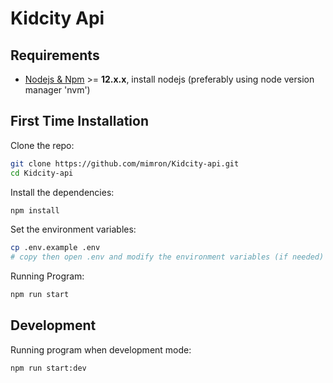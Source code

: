 # Kidcity Api

## Requirements

- [Nodejs & Npm](https://nodejs.org) >= **12.x.x**, install nodejs (preferably using node version manager 'nvm')

## First Time Installation

Clone the repo:

```bash
git clone https://github.com/mimron/Kidcity-api.git
cd Kidcity-api
```

Install the dependencies:

```bash
npm install
```

Set the environment variables:

```bash
cp .env.example .env
# copy then open .env and modify the environment variables (if needed)
```

Running Program:

```bash
npm run start
```

## Development

Running program when development mode:

```bash
npm run start:dev
```
